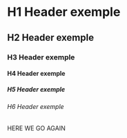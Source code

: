 # H1 Header exemple
## H2 Header exemple
### H3 Header exemple
#### H4 Header exemple
##### H5 Header exemple
###### H6 Header exemple


HERE WE GO AGAIN
